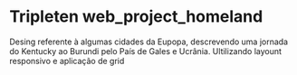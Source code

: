 # Tripleten web_project_homeland

Desing referente à algumas cidades da Eupopa, descrevendo uma jornada do Kentucky ao Burundi pelo País de Gales e Ucrânia. Ultilizando layount responsivo e aplicação de grid
